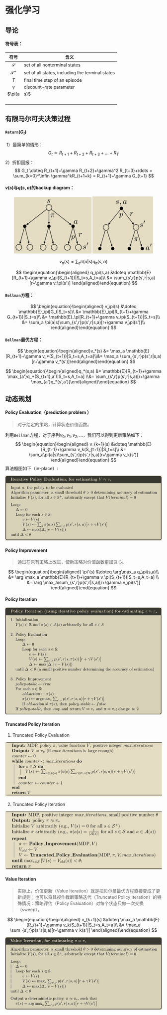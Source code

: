 # 强化学习

## 导论



#### 符号表：

|      符号       | 含义                                                         |
| :-------------: | ------------------------------------------------------------ |
|  $\mathcal{S}$  | set of all nonterminal states                                |
| $\mathcal{S}^+$ | set of all states, including the terminal states             |
|       $T$       | final time step of an episode                                |
|    $\gamma$     | discount-rate parameter                                      |
|   $\pi(a|s)$    | probability of taking action $a$ in state $s$ under stochastic policy $\pi$ |
|                 |                                                              |
|                 |                                                              |
|                 |                                                              |
|                 |                                                              |



## 有限马尔可夫决策过程

#### `Return`($G_t$)

​	1）最简单的情形：
$$
G_t \doteq R_{t+1}+R_{t+2}+R_{t+3}+\dots+R_T
$$
​	2）折扣回报：
$$
G_t \doteq R_{t+1}+\gamma R_{t+2}+\gamma^2 R_{t+3}+\dots = \sum_{k=0}^\infin \gamma^kR_{t+1+k} = R_{t+1}+\gamma G_{t+1}
$$

#### $v(s)$与$q(s,a)$的backup diagram：

<center class="half">
    <img src="pic/v_backup.png" width="250"/>
    <img src="pic/q_backup.png" width="195"/>
</center>


$$
v_\pi(s) = \sum_a\pi(a|s)q_\pi(s,a)
$$

$$
\begin{equation}\begin{aligned}
q_\pi(s,a) &\doteq \mathbb{E}[R_{t+1}+\gamma v_\pi(S_{t+1})|S_t=s,A_t=a]\\
&= \sum_{s',r}p(s',r|s,a)[r+\gamma v_\pi(s')]
\end{aligned}\end{equation}
$$

#### `Bellman`方程：

$$
\begin{equation}\begin{aligned}
v_\pi(s) &\doteq \mathbb{E}_\pi[G_t|S_t=s]\\
&= \mathbb{E}_\pi[R_{t+1}+\gamma G_{t+1})|S_t=s]\\
&= \mathbb{E}_\pi[R_{t+1}+\gamma v_\pi(S_{t+1})|S_t=s]\\
&= \sum_a \pi(a|s)\sum_{s',r}p(s',r|s,a)[r+\gamma v_\pi(s')]\\
\end{aligned}\end{equation}
$$

#### `Bellman`最优方程：

$$
\begin{equation}\begin{aligned}v_*(s) &= \max_a \mathbb{E}[R_{t+1}+\gamma v_*(S_{t+1})|S_t=s,A_t=a]\\&= \max_a \sum_{s',r}p(s',r|s,a)[r+\gamma v_*(s')]\end{aligned}\end{equation}
$$

$$
\begin{equation}\begin{aligned}q_*(s,a) &= \mathbb{E}[R_{t+1}+\gamma \max_{a'}q_*(S_{t+1},a')|S_t=s,A_t=a] \\&= \sum_{s',r}p(s',r|s,a)[r+\gamma \max_{a'}q_*(s',a')]\end{aligned}\end{equation}
$$



## 动态规划

#### Policy Evaluation（prediction problem ）

> 对于给定的策略，计算状态价值函数。

利用`Bellman`方程，对于序列$v_0,v_1,v_2,\dots$，我们可以得到更新策略如下：
$$
\begin{equation}\begin{aligned}
v_{k+1}(s) &\doteq \mathbb{E}[R_{t+1}+\gamma v_k(S_{t+1})|S_t=s]\\
&= \sum_a\pi(a|s)\sum_{s',r}p(s',r|s,a)[r+\gamma v_k(s')]
\end{aligned}\end{equation}
$$
算法框图如下（in-place）:

<img src="pic/Iterative Policy Evaluation.png" style="zoom:70%;" />

#### Policy Improvement

> 通过在原有策略上改进，使新策略对价值函数更加贪心。

$$
\begin{equation}\begin{aligned}
\pi'(s) &\doteq \arg\max_a q_\pi(s,a)\\
&= \arg \max_a \mathbb{E}[R_{t+1}+\gamma v_\pi(S_{t+1})|S_t=s,A_t=a] \\
&= \arg \max_a\sum_{s',r}p(s',r|s,a)[r+\gamma v_\pi(s')]
\end{aligned}\end{equation}
$$

#### Policy Iteration

<img src="pic/policy_iteration.png" style="zoom:70%;" />

#### Truncated Policy Iteration

1) Truncated Policy Evaluation

<img src="pic/truncated_policy_evaluation.png" style="zoom:95%;" />

2) Truncated Policy Iteration

![](pic/truncated_policy_iteration.png)

#### Value Iteration

> 实际上，价值更新（Value Iteration）就是把贝尔曼最优方程直接变成了更新规则；也可以将其视作截断策略迭代（Truncated Policy Iteration）的特殊情况：策略评估（Policy Evaluation）对每个状态只做一次交换（sweep）。

$$
\begin{equation}\begin{aligned}
v_{k+1}(s) &\doteq \max_a \mathbb{E}[R_{t+1}+\gamma v_k(S_{t+1})|S_t=s,A_t=a]\\
&= \max_a \sum_{s',r}p(s',r|s,a)[r+\gamma v_k(s')]
\end{aligned}\end{equation}
$$

<img src="pic/value_iteration.png" style="zoom:80%;" />